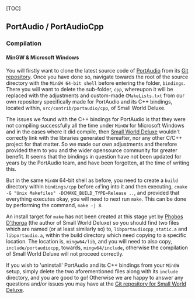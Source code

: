 [TOC]

## PortAudio / PortAudioCpp

### Compilation

#### MinGW & Microsoft Windows

You will firstly want to clone the latest source code of [PortAudio](http://portaudio.com/) from its [Git repository](https://app.assembla.com/spaces/portaudio/git/source). Once you have done so, navigate towards the root of the source directory with the `MinGW 64-bit shell` before entering the folder, `bindings`. There you will want to delete the sub-folder, `cpp`, whereupon it will be replaced with the adjustments and custom-made `CMakeLists.txt` from our own repository specifically made for PortAudio and its C++ bindings, located within, `src/contrib/portaudio/cpp`, of Small World Deluxe.

The issues we found with the C++ bindings for PortAudio is that they were not compiling successfully all the time under `MinGW` for Microsoft Windows and in the cases where it did compile, then [Small World Deluxe](https://code.gekkofyre.io/phobos-dthorga/small-world-deluxe) wouldn't correctly link with the libraries generated thereafter, nor any other C/C++ project for that matter. So we made our own adjustments and therefore provided them to you and the wider opensource community for greater benefit. It seems that the bindings in question have not been updated for years by the PortAudio team, and have been forgotten, at the time of writing this.

But in the same `MinGW` 64-bit shell as before, you need to create a `build` directory within `bindings/cpp` before `cd`'ing into it and then executing, `cmake -G "Unix Makefiles" -DCMAKE_BUILD_TYPE=Release ..`, and provided that everything executes okay, you will need to next run `make`. This can be done by performing the command, `make -j 8`.

An install target for `make` has not been created at this stage yet by [Phobos D'thorga](https://code.gekkofyre.io/phobos-dthorga) (the author of Small World Deluxe) so you should find two files which are named (or at least similarly so) to, `libportaudiocpp_static.a` and `libportaudio.a`, within the build directory which need copying to a specific location. The location is, `mingw64/lib`, and you will need to also copy, `include/portaudiocpp`, towards, `mingw64/include`, otherwise the compilation of Small World Deluxe will not proceed correctly.

If you wish to 'uninstall' PortAudio and its C++ bindings from your `MinGW` setup, simply delete the two aforementioned files along with its `include` directory, and you are good to go! Otherwise we are happy to answer any questions and/or issues you may have at the [Git repository for Small World Deluxe](https://code.gekkofyre.io/phobos-dthorga/small-world-deluxe/-/issues).